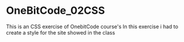 # OneBitCode_02CSS
This is an CSS exercise of OnebitCode course's
In this exercise i had to create a style for the site showed in the class
